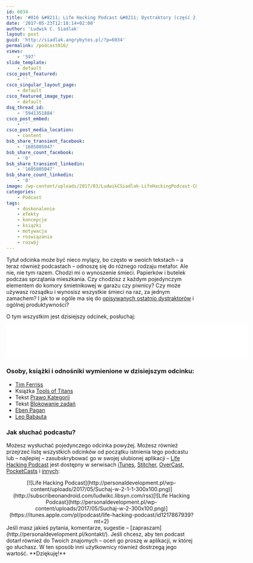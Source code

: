 ```yaml
---
id: 6034
title: '#016 &#8211; Life Hacking Podcast &#8211; Dystraktory (część 2) &#8211; jak często wynosisz śmieci?'
date: '2017-05-23T12:18:14+02:00'
author: 'Ludwik C. Siadlak'
layout: post
guid: 'http://siadlak.angrybytes.pl/?p=6034'
permalink: /podcast016/
views:
    - '597'
slide_template:
    - default
csco_post_featured:
    - ''
csco_singular_layout_page:
    - default
csco_featured_image_type:
    - default
dsq_thread_id:
    - '5941351884'
csco_post_embed:
    - ''
csco_post_media_location:
    - content
bsb_share_transient_facebook:
    - '1605805047'
bsb_share_count_facebook:
    - '0'
bsb_share_transient_linkedin:
    - '1605805047'
bsb_share_count_linkedin:
    - '0'
image: /wp-content/uploads/2017/03/LudwikCSiadlak-LifeHackingPodcast-COVER-1.png
categories:
    - Podcast
tags:
    - doskonalenie
    - efekty
    - koncepcje
    - książki
    - motywacja
    - rozwiązania
    - rozwój
---
```


Tytuł odcinka może być nieco mylący, bo często w swoich tekstach – a teraz również podcastach – odnoszę się do różnego rodzaju metafor. Ale nie, nie tym razem. Chodzi mi o wynoszenie śmieci. Papierków i butelek podczas sprzątania mieszkania. Czy chodzisz z każdym pojedynczym elementem do komory śmietnikowej w garażu czy piwnicy? Czy może używasz rozsądku i wynosisz wszystkie śmieci na raz, za jednym zamachem? I jak to w ogóle ma się do [opisywanych ostatnio dystraktorów](http://personaldevelopment.pl/podcast015/) i ogólnej produktywności?

O tym wszystkim jest dzisiejszy odcinek, posłuchaj:

<iframe allowfullscreen="allowfullscreen" height="90" loading="lazy" scrolling="no" src="//html5-player.libsyn.com/embed/episode/id/5406666/height/90/width/640/theme/custom/autonext/no/thumbnail/yes/autoplay/no/preload/no/no_addthis/no/direction/backward/render-playlist/no/custom-color/335da9/" style="border: none;" width="640"></iframe>

### Osoby, książki i odnośniki wymienione w dzisiejszym odcinku:

- [Tim Ferriss](http://fourhourworkweek.com/)
- Książka [Tools of Titans](http://amzn.to/2qTfXOW)
- Tekst [Prawo Kategorii](http://personaldevelopment.pl/prawo-kategorii/)
- Tekst [Blokowanie zadań](http://personaldevelopment.pl/jak-byc-produktywnym-w-pracy/)
- [Eben Pagan](https://ebenpagantraining.com/)
- [Leo Babauta](https://zenhabits.net/about/)

### Jak słuchać podcastu?

Możesz wysłuchać pojedynczego odcinka powyżej. Możesz również przejrzeć listę wszystkich odcinków od początku istnienia tego podcastu lub – najlepiej – zasubskrybować go w swojej ulubionej aplikacji – [Life Hacking Podcast](http://personaldevelopment.pl/podcast/) jest dostępny w serwisach [iTunes](https://itunes.apple.com/pl/podcast/life-hacking-podcast/id1217867939?mt=2), [Stitcher](http://app.stitcher.com/browse/feed/134392/details), [OverCast](https://overcast.fm/itunes1217867939/life-hacking-podcast), [PocketCasts](http://subscribeonandroid.com/ludwikc.libsyn.com/rss) i [innych](http://subscribeonandroid.com/ludwikc.libsyn.com/rss):

<div style="text-align: center;">[![Life Hacking Podcast](http://personaldevelopment.pl/wp-content/uploads/2017/05/Suchaj-w-2-1-1-300x100.png)](http://subscribeonandroid.com/ludwikc.libsyn.com/rss)[![Life Hacking Podcast](http://personaldevelopment.pl/wp-content/uploads/2017/05/Suchaj-w-2-300x100.png)](https://itunes.apple.com/pl/podcast/life-hacking-podcast/id1217867939?mt=2)

</div>Jeśli masz jakieś pytania, komentarze, sugestie – [zapraszam](http://personaldevelopment.pl/kontakt/). Jeśli chcesz, aby ten podcast dotarł również do Twoich znajomych – oceń go proszę w aplikacji, w której go słuchasz. W ten sposób inni użytkownicy również dostrzegą jego wartość. **Dziękuję!**